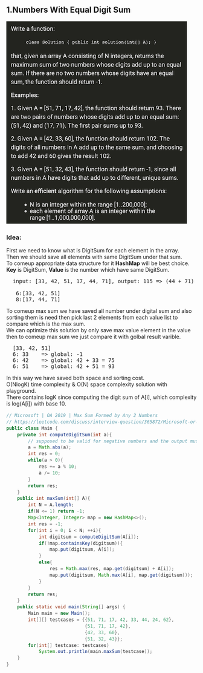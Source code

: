 ## 1.Numbers With Equal Digit Sum

![](https://github.com/junj0619/CodeLab/blob/master/src/CS1802/_MS/OA/_img/001.NumbersWithEqualDigitSum.png)


### Idea: 
First we need to know what is DigitSum for each element in the array.  
Then we should save all elements with same DigitSum under that sum.  
To comeup appropriate data structure for it **HashMap** will be best choice.  
**Key** is DigitSum, **Value** is the number which have same DigitSum.
<pre>
  input: [33, 42, 51, 17, 44, 71], output: 115 => (44 + 71) is max sum.
  
   6:[33, 42, 51]
   8:[17, 44, 71]   
</pre>

To comeup max sum we have saved all number under digital sum and also sorting them is need then pick last 2 elements from each value list to compare which is the max sum.   
We can optimize this solution by only save max value element in the value then to comeup max sum we just compare it with golbal result varible. 

<pre>
  [33, 42, 51]
  6: 33    => global: -1
  6: 42    => global: 42 + 33 = 75
  6: 51    => global: 42 + 51 = 93
</pre>

In this way we have saved both space and sorting cost.  
O(NlogK) time complexity & O(N) space complexity solution with playground.  
There contains logK since computing the digit sum of A[i], which complexity is log(A[i]) with base 10.  

```java
// Microsoft | OA 2019 | Max Sum Formed by Any 2 Numbers
// https://leetcode.com/discuss/interview-question/365872/Microsoft-or-OA-2019-or-Max-Sum-Formed-by-Any-2-Numbers
public class Main {
    private int computeDigitSum(int a){
        // supposed to be valid for negative numbers and the output must be non-negative integer.
        a = Math.abs(a);
        int res = 0;
        while(a > 0){
            res += a % 10;
            a /= 10;
        }
        return res;
    }
    public int maxSum(int[] A){
        int N = A.length;
        if(N <= 1) return -1;
        Map<Integer, Integer> map = new HashMap<>();
        int res = -1;
        for(int i = 0; i < N; ++i){
            int digitsum = computeDigitSum(A[i]);
            if(!map.containsKey(digitsum)){
                map.put(digitsum, A[i]);
            }
            else{
                res = Math.max(res, map.get(digitsum) + A[i]);
                map.put(digitsum, Math.max(A[i], map.get(digitsum)));
            }
        }
        return res;
    }
    public static void main(String[] args) {
        Main main = new Main();
        int[][] testcases = {{51, 71, 17, 42, 33, 44, 24, 62}, 
                             {51, 71, 17, 42},
                             {42, 33, 60},
                             {51, 32, 43}};
        for(int[] testcase: testcases)
            System.out.println(main.maxSum(testcase));
    }
}
```
